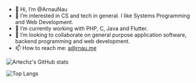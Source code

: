 - 👋 Hi, I’m @ArnauNau
- 👀 I’m interested in CS and tech in general. I like Systems Programming and Web Development.
- 🌱 I’m currently working with PHP, C, Java and Flutter.
- 💞 I’m looking to collaborate on general purpose application software, backend programming and web development.
- 📫 How to reach me: [a@rnau.me](mailto:a@rnau.me)

![Artechz's GitHub stats](https://github-readme-stats.vercel.app/api?username=arnaunau&count_private=true&theme=dark)

![Top Langs](https://github-readme-stats.vercel.app/api/top-langs/?username=arnaunau&layout=compact&theme=dark)
<!---
ArnauNau/ArnauNau is a ✨ special ✨ repository because its `README.md` (this file) appears on your GitHub profile.
You can click the Preview link to take a look at your changes.
--->
